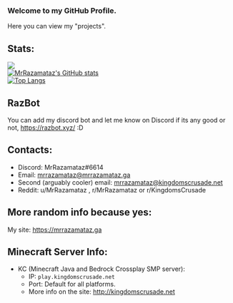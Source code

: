 ### Welcome to my GitHub Profile.
Here you can view my "projects".  
## Stats:  
![](https://komarev.com/ghpvc/?username=MrRazamataz&color=orange&style=plastic)  
[![MrRazamataz's GitHub stats](https://github-readme-stats.vercel.app/api?username=MrRazamataz&theme=dark)](https://github.com/MrRazamataz)  
[![Top Langs](https://github-readme-stats.vercel.app/api/top-langs/?username=MrRazamataz&layout=compact&theme=dark)](https://github.com/MrRazamataz)  
## RazBot  
You can add my discord bot and let me know on Discord if its any good or not, https://razbot.xyz/ :D
## Contacts:
* Discord: MrRazamataz#6614
* Email: mrrazamataz@mrrazamataz.ga
* Second (arguably cooler) email: mrrazamataz@kingdomscrusade.net
* Reddit: u/MrRazamataz , r/MrRazamataz or r/KingdomsCrusade

## More random info because yes:
My site: https://mrrazamataz.ga 



## Minecraft Server Info:

- KC (Minecraft Java and Bedrock Crossplay SMP server):
  - IP: `play.kingdomscrusade.net`
  - Port: Default for all platforms. 
  - More info on the site: http://kingdomscrusade.net



